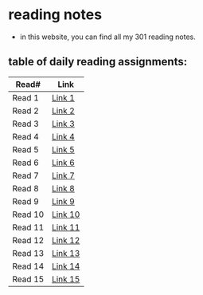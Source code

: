 # reading notes

- in this website, you can find all my 301 reading notes.

## table of daily reading assignments:

| Read#    |  Link       |
| -------  | -------     |
| Read 1   | [Link 1]()  |
| Read 2   | [Link 2]()  |
| Read 3   | [Link 3]()  |
| Read 4   | [Link 4]()  |
| Read 5   | [Link 5]()  |
| Read 6   | [Link 6]()  |
| Read 7   | [Link 7]()  |
| Read 8   | [Link 8]()  |
| Read 9   | [Link 9]()  |
| Read 10  | [Link 10]() |
| Read 11  | [Link 11]() |
| Read 12  | [Link 12]() |
| Read 13  | [Link 13]() |
| Read 14  | [Link 14]() |
| Read 15  | [Link 15]() |